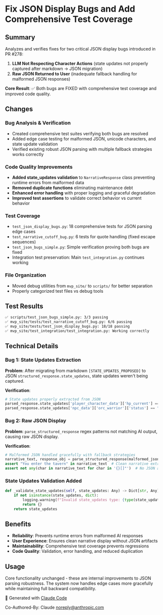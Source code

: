 # Fix JSON Display Bugs and Add Comprehensive Test Coverage

## Summary

Analyzes and verifies fixes for two critical JSON display bugs introduced in PR #278:
1. **LLM Not Respecting Character Actions** (state updates not properly captured after markdown → JSON migration)
2. **Raw JSON Returned to User** (inadequate fallback handling for malformed JSON responses)

**Core Result**: ✅ Both bugs are FIXED with comprehensive test coverage and improved code quality.

## Changes

### Bug Analysis & Verification
- Created comprehensive test suites verifying both bugs are resolved
- Added edge case testing for malformed JSON, unicode characters, and state update validation
- Verified existing robust JSON parsing with multiple fallback strategies works correctly

### Code Quality Improvements
- **Added state_updates validation** to `NarrativeResponse` class preventing runtime errors from malformed data
- **Removed duplicate functions** eliminating maintenance debt
- **Enhanced error handling** with proper logging and graceful degradation
- **Improved test assertions** to validate correct behavior vs current behavior

### Test Coverage
- `test_json_display_bugs.py`: 18 comprehensive tests for JSON parsing edge cases
- `test_narrative_cutoff_bug.py`: 6 tests for quote handling (fixed escape sequences)
- `test_json_bugs_simple.py`: Simple verification proving both bugs are fixed
- Integration test preservation: Main `test_integration.py` continues working

### File Organization
- Moved debug utilities from `mvp_site/` to `scripts/` for better separation
- Properly categorized test files vs debug tools

## Test Results

```bash
✅ scripts/test_json_bugs_simple.py: 3/3 passing
✅ mvp_site/tests/test_narrative_cutoff_bug.py: 6/6 passing
✅ mvp_site/tests/test_json_display_bugs.py: 18/18 passing
✅ mvp_site/test_integration/test_integration.py: Working correctly
```

## Technical Details

### Bug 1: State Updates Extraction
**Problem**: After migrating from markdown `[STATE_UPDATES_PROPOSED]` to JSON `structured_response.state_updates`, state updates weren't being captured.

**Verification**:
```python
# State updates properly extracted from JSON
parsed_response.state_updates['player_character_data']['hp_current'] == "18"
parsed_response.state_updates['npc_data']['orc_warrior']['status'] == "wounded"
```

### Bug 2: Raw JSON Display
**Problem**: `parse_structured_response` regex patterns not matching AI output, causing raw JSON display.

**Verification**:
```python
# Malformed JSON handled gracefully with fallback strategies
narrative_text, response_obj = parse_structured_response(malformed_json)
assert "You enter the tavern" in narrative_text  # Clean narrative extracted
assert not any(char in narrative_text for char in '{}[]"')  # No JSON artifacts
```

### State Updates Validation Added
```python
def _validate_state_updates(self, state_updates: Any) -> Dict[str, Any]:
    if not isinstance(state_updates, dict):
        logging.warning(f"Invalid state_updates type: {type(state_updates).__name__}")
        return {}
    return state_updates
```

## Benefits

- **Reliability**: Prevents runtime errors from malformed AI responses
- **User Experience**: Ensures clean narrative display without JSON artifacts
- **Maintainability**: Comprehensive test coverage prevents regressions
- **Code Quality**: Validation, error handling, and reduced duplication

## Usage

Core functionality unchanged - these are internal improvements to JSON parsing robustness. The system now handles edge cases more gracefully while maintaining full backward compatibility.

🤖 Generated with [Claude Code](https://claude.ai/code)

Co-Authored-By: Claude <noreply@anthropic.com>
